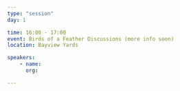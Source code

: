 ```yaml
---
type: "session"
day: 1

time: 16:00 - 17:00
event: Birds of a Feather Discussions (more info soon)
location: Bayview Yards

speakers:
    - name:
      org:

---
```

